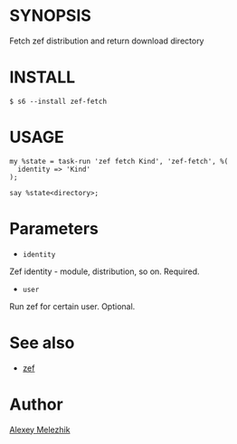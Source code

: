 # SYNOPSIS

Fetch zef distribution and return download directory

# INSTALL

    $ s6 --install zef-fetch

# USAGE

```
my %state = task-run 'zef fetch Kind', 'zef-fetch', %(
  identity => 'Kind'
);

say %state<directory>;
```

# Parameters

* `identity`

Zef identity - module, distribution, so on. Required.

* `user`

Run zef for certain user. Optional.

# See also

* [zef](https://github.com/ugexe/zef)

# Author

[Alexey Melezhik](mailto:melezhik@gmail.com)

